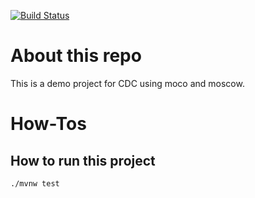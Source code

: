 [![Build Status](https://travis-ci.com/aroundall/hello-contract-mooc-consumer.svg?branch=master)](https://travis-ci.com/aroundall/hello-contract-mooc-consumer)

# About this repo
This is a demo project for CDC using moco and moscow.

# How-Tos
## How to run this project
`./mvnw test`
